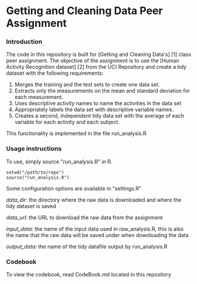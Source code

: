 Getting and Cleaning Data Peer Assignment
=========================================

### Introduction

The code in this repository is built for [Getting and Cleaning Data's] [1]
class peer assignment. The objective of the assignment is to use the [Human
Activity Recognition dataset] [2] from the UCI Repository and create a tidy
dataset with the following requirements:

1. Merges the training and the test sets to create one data set.
2. Extracts only the measurements on the mean and standard deviation for each measurement. 
3. Uses descriptive activity names to name the activities in the data set
4. Appropriately labels the data set with descriptive variable names. 
5. Creates a second, independent tidy data set with the average of each variable for each activity and each subject. 

This functionality is implemented in the file run_analysis.R

### Usage instructions

To use, simply source "run_analysis.R" in R. 

```
setwd("/path/to/repo")
source("run_analysis.R")
```

Some configuration options are available in "settings.R" 

*data_dir*: the directory where the raw data is downloaded and where the tidy
dataset is saved  

*data_url*: the URL to download the raw data from the assignment  

*input_data*: the name of the input data used in raw_analysis.R, this is also
the name that the raw data will be saved under when downloading the data  

*output_data*: the name of the tidy datafile output by run_analysis.R

### Codebook
To view the codebook, read CodeBook.md located in this repository